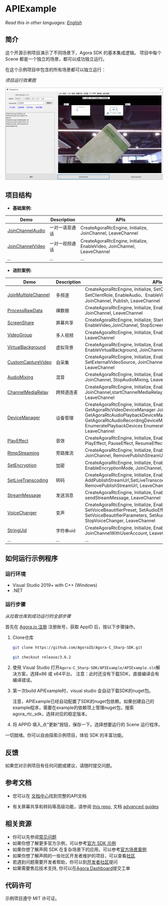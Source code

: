 # APIExample

*Read this in other languages: [English](README.md)*

## 简介

这个开源示例项目演示了不同场景下，Agora SDK 的基本集成逻辑。 项目中每个 Scene 都是一个独立的场景，都可以成功独立运行。

在这个示例项目中包含的所有场景都可以独立运行：

*项目运行效果图*

![snapshot.png](./APIExample/res/snapshot.png)

## 项目结构

* **基础案例:**

| Demo                                     | Description                | APIs                                                                     |
| ---------------------------------------- | -------------------------- | ------------------------------------------------------------------------ |
| [JoinChannelAudio][JoinChannelAudioLink] | 一对一语音通话             | CreateAgoraRtcEngine, Initialize, JoinChannel, LeaveChannel              |
| [JoinChannelVideo][JoinChannelVideoLink] | 一对一视频通话             | CreateAgoraRtcEngine, Initialize, EnableVideo, JoinChannel, LeaveChannel |
| ...                                      | ...                        | ...                                                                      |

* **进阶案例:**

| Demo                                           | Description       | APIs                                                                                             |
| ---------------------------------------------- | ----------------- | ------------------------------------------------------------------------------------------------ |
| [JoinMultipleChannel][JoinMultipleChannelLink] | 多频道            | CreateAgoraRtcEngine, Initialize, SetChannelProfile, CreateChannel, SetClientRole, EnableAudio、EnableVideo、SetupLocalVideo, JoinChannel, Publish, LeaveChannel |
| [ProcessRawData][ProcessRawDataLink]           | 祼数据            | CreateAgoraRtcEngine, Initialize, EnableAudio, EnableVideo, JoinChannel, LeaveChannel             |
| [ScreenShare][ScreenShareLink]                 | 屏幕共享          | CreateAgoraRtcEngine, Initialize, StartScreenCaptureByDisplayId, EnableVideo,JoinChannel, StopScreenCapture, LeaveChannel |
| [VideoGroup][VideoGroupLink]                   | 多人视频          | CreateAgoraRtcEngine, Initialize, EnableVideo, JoinChannel, LeaveChannel                          |
| [VirtualBackground][VirtualBackgroundLink]     | 虚拟背景          | CreateAgoraRtcEngine, Initialize, EnableVideo, EnableVirtualBackground, JoinChannel, LeaveChannel |
| [CustomCaptureVideo][CustomCaptureVideoLink]   | 自采集            | CreateAgoraRtcEngine, Initialize, EnableVideo, SetExternalVideoSource, JoinChannel, PushVideoFrame, LeaveChannel |
| [AudioMixing][AudioMixingLink]                 | 混音              | CreateAgoraRtcEngine, Initialize, EnableAudio, StartAudioMixing, JoinChannel, StopAudioMixing, LeaveChannel |
| [ChannelMediaRelay][ChannelMediaRelayLink]     | 跨频道连麦        | CreateAgoraRtcEngine, Initialize, EnableVideo, JoinChannel,startChannelMediaRelay, stopChannelMediaRelay, LeaveChannel |
| [DeviceManager][DeviceManagerLink]             | 设备管理          | CreateAgoraRtcEngine, Initialize, EnableAudio, EnableVideo, GetAgoraRtcVideoDeviceManager JoinChannel, GetAgoraRtcAudioPlaybackDeviceManager, GetAgoraRtcAudioRecordingDeviceManager,EnumerateVideoDevices, EnumeratePlaybackDevices EnumerateRecordingDevices,, LeaveChannel |
| [PlayEffect][PlayEffectLink]                   | 音效              | CreateAgoraRtcEngine, Initialize, EnableAudio, JoinChannel , PlayEffect, PauseEffect, ResumeEffect, StopEffect , LeaveChannel 
| [RtmpStreaming][RtmpStreamingLink]             | 旁路推流          | CreateAgoraRtcEngine, Initialize, EnableVideo, AddPublishStreamUrl, JoinChannel, RemovePublishStreamUrl, LeaveChannel |
| [SetEncryption][SetEncryptionLink]             | 加密              | CreateAgoraRtcEngine, Initialize, EnableVideo, EnableEncryptionMode, JoinChannel,  LeaveChannel |
| [SetLiveTranscoding][SetLiveTranscodingLink]   | 转码              | CreateAgoraRtcEngine, Initialize, EnableVideo, AddPublishStreamUrl,SetLiveTranscoding, JoinChannel, RemovePublishStreamUrl, LeaveChannel |
| [StreamMessage][StreamMessageLink]             | 发送消息          | CreateAgoraRtcEngine, Initialize, EnableVideo, JoinChannel, sendStreamMessage, LeaveChannel |
| [VoiceChanger][VoiceChangerLink]               | 变声              | CreateAgoraRtcEngine, Initialize, EnableVideo, SetVoiceBeautifierPreset, SetAudioEffectPreset, JoinChannel, SetVoiceBeautifierParameters, SetAudioEffectParameters, StopVoiceChanger, LeaveChannel |
| [StringUid][StringUidLink]                     | 字符串uid         | CreateAgoraRtcEngine, Initialize, EnableVideo, JoinChannelWithUserAccount, LeaveChannel |
| ...                                            | ...               | ...                                                                                               |

## 如何运行示例程序

### 运行环境

- Visual Studio 2019+ with C++ (Windows)
- .NET

### 运行步骤

*从拉取仓库到成功运行的全部步骤*

首先在 [Agora.io 注册](https://dashboard.agora.io/cn/signup/) 注册账号，获取 AppID 后，按以下步骤操作。

1. Clone仓库

   ```bash
   git clone https://github.com/AgoraIO/Agora-C_Sharp-SDK.git
   ```

   ```bash
   git checkout release/3.6.2
   ```

2. 使用 Visual Studio 打开`Agora-C_Sharp-SDK/APIExample/APIExample.sln`解决方案，选择x86 或 x64平台。
注意：此时还没有下载SDK，直接编译会有编译错误。

3. 第一次build APIExample时，visual studio 会自动下载SDK的nuget包。

    注意，APIExample已经自动配置了SDK的nuget包依赖。如果创建自己的example程序，需要在example的依赖项上管理nuget包，搜索agora_rtc_sdk，选择对应的稳定版本。

4. 将 APPID 填入,点“更新”按钮，保存一下。选择想要运行的 Scene 运行程序。

一切就绪。你可以自由探索示例项目，体验 SDK 的丰富功能。

## 反馈

如果您对示例项目有任何问题或建议，请随时提交问题。

## 参考文档

- 您可以在 [文档中心](https://docs.agora.io/cn/Video/API%20Reference/unity/index.html)找到完整的API文档

- 有关屏幕共享和转码等高级功能，请参阅 [this repo](https://bit.ly/2RRP5tK), 文档 [advanced guides](https://docs.agora.io/en/Interactive%20Broadcast/media_relay_unity?platform=Unity) 

## 相关资源

- 你可以先参阅[常见问题](https://docs.agora.io/cn/faq)
- 如果你想了解更多官方示例，可以参考[官方 SDK 示例](https://github.com/AgoraIO)
- 如果你想了解声网 SDK 在复杂场景下的应用，可以参考[官方场景案例](https://github.com/AgoraIO-usecase)
- 如果你想了解声网的一些社区开发者维护的项目，可以查看[社区](https://github.com/AgoraIO-Community)
- 若遇到问题需要开发者帮助，你可以到[开发者社区](https://rtcdeveloper.com/)提问
- 如果需要售后技术支持, 你可以在[Agora Dashboard](https://dashboard.agora.io/)提交工单

## 代码许可

示例项目遵守 MIT 许可证。

[JoinChannelAudioLink]:./APIExample/src/Basic/JoinChannelAudio/JoinChannelAudio.cs
[JoinChannelVideoLink]:./APIExample/src/Basic/JoinChannelVideo/JoinChannelVideo.cs
[JoinMultipleChannelLink]:./APIExample/src/Advanced/JoinMultipleChannel/JoinMultipleChannel.cs
[ProcessRawDataLink]:./APIExample/src/Advanced/ProcessRawData/ProcessRawData.cs
[ScreenShareLink]:./APIExample/src/Advanced/ScreenShare/ScreenShare.cs
[VideoGroupLink]:./APIExample/src/Advanced/VideoGroup/VideoGroup.cs
[VirtualBackgroundLink]:./APIExample/src/Advanced/VirtualBackground/VirtualBackground.cs
[CustomCaptureVideoLink]:./APIExample/src/Advanced/CustomCaptureVideo/CustomCaptureVideo.cs
[AudioMixingLink]:./APIExample/src/Advanced/AudioMixing/AudioMixing.cs
[ChannelMediaRelayLink]:./APIExample/src/Advanced/ChannelMediaRelay/ChannelMediaRelay.cs
[DeviceManagerLink]:./APIExample/src/Advanced/DeviceManager/DeviceManager.cs
[PlayEffectLink]:./APIExample/src/Advanced/PlayEffect/PlayEffect.cs
[RtmpStreamingLink]:./APIExample/src/Advanced/RtmpStreaming/RtmpStreaming.cs
[SetEncryptionLink]:./APIExample/src/Advanced/SetEncryption/SetEncryption.cs
[SetLiveTranscodingLink]:./APIExample/src/Advanced/SetLiveTranscoding/SetLiveTranscoding.cs
[StreamMessageLink]:./APIExample/src/Advanced/StreamMessage/StreamMessage.cs
[VoiceChangerLink]:./APIExample/src/Advanced/VoiceChanger/VoiceChanger.cs
[StringUidLink]:./APIExample/src/Advanced/StringUid/StringUid.cs
